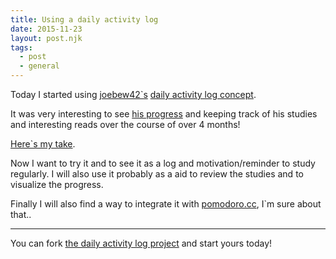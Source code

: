 ```yaml
---
title: Using a daily activity log
date: 2015-11-23
layout: post.njk
tags:
  - post
  - general
---
```


Today I started using [joebew42`s](https://twitter.com/joebew42) [daily activity log concept](https://github.com/joebew42/daily-activity-log-concept).

It was very interesting to see [his progress](http://joebew42.github.io/events) and keeping track of his studies and interesting reads over the course of over 4 months!

[Here`s my take](http://christian.fei.ninja/daily-activity-log/).

Now I want to try it and to see it as a log and motivation/reminder to study regularly. I will also use it probably as a aid to review the studies and to visualize the progress.

Finally I will also find a way to integrate it with [pomodoro.cc](https://pomodoro.cc), I`m sure about that..

---

You can fork [the daily activity log project](https://github.com/joebew42/daily-activity-log) and start yours today!
